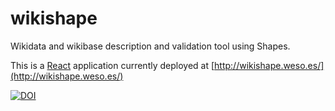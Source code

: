 # wikishape

Wikidata and wikibase description and validation tool using Shapes.

This is a [React](https://reactjs.org/) application currently deployed at [http://wikishape.weso.es/](http://wikishape.weso.es/)

[![DOI](https://zenodo.org/badge/DOI/10.5281/zenodo.3551126.svg)](https://doi.org/10.5281/zenodo.3551126)
